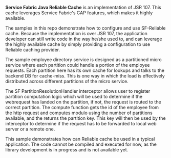 **Service Fabric Java Reliable Cache** is an implementation of JSR 107. This cache leverages Service Fabric's CAP features, which makes it highly available.

The samples in this repo demonstrate how to configure and use SF-Reliable cache. Because the implementation is over JSR 107, the application developer can still write code in the way he/she used to, and can leverage the highly available cache by simply providing a configuration to use Reliable caching provider.

The sample employee directory service is designed as a partitioned micro service where each partition could handle a portion of the employee requests. Each partition here has its own cache for lookups and talks to the backend DB for cache-miss. This is one way in which the load is effectively distributed across different partitions of the micro service.

The SF PartitionResolutionHandler interceptor allows user to register partition computation logic which will be used to determine if the webrequest has landed on the partition, if not, the request is routed to the correct partition.
The compute function gets the id of the employee from the http request and computes modulo using the number of partitions available, and the returns the partition key.
This key will then be used by the interceptor to determine if the request has to be forwarded to local web server or a remote one.

This sample demonstrates how can Reliable cache be used in a typical application. The code cannot be compiled and executed for now, as the library development is in progress and is not available yet.
